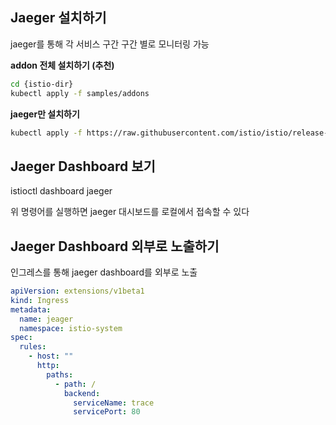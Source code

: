 ## Jaeger 설치하기
jaeger를 통해 각 서비스 구간 구간 별로 모니터링 가능

**addon 전체 설치하기 (추천)**
```bash
cd {istio-dir}
kubectl apply -f samples/addons
``` 
 
**jaeger만 설치하기**
``` bash
kubectl apply -f https://raw.githubusercontent.com/istio/istio/release-1.8/samples/addons/jaeger.yaml
```

## Jaeger Dashboard 보기 
istioctl dashboard jaeger

위 명령어를 실행하면 jaeger 대시보드를 로컬에서 접속할 수 있다



## Jaeger Dashboard 외부로 노출하기

인그레스를 통해 jaeger dashboard를 외부로 노출
```yaml
apiVersion: extensions/v1beta1
kind: Ingress
metadata:
  name: jeager
  namespace: istio-system
spec:
  rules:
    - host: ""
      http:
        paths:
          - path: /
            backend:
              serviceName: trace
              servicePort: 80
```

